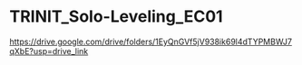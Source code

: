 # TRINIT_Solo-Leveling_EC01

https://drive.google.com/drive/folders/1EyQnGVf5jV938ik69l4dTYPMBWJ7qXbE?usp=drive_link
